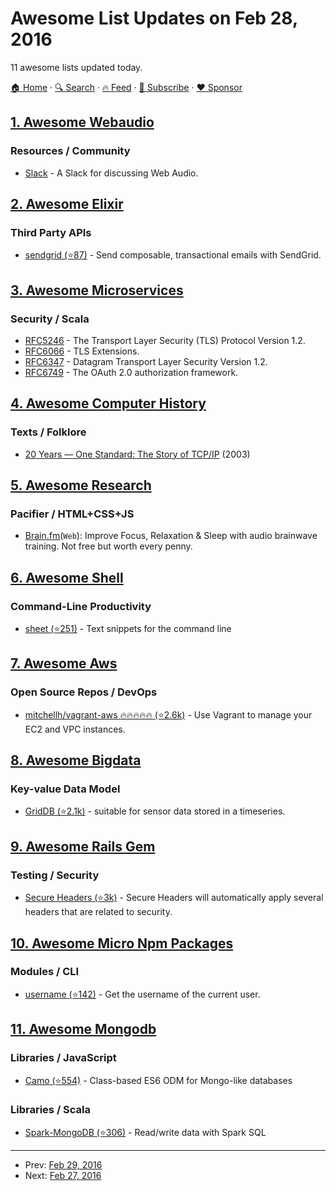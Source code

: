 # Awesome List Updates on Feb 28, 2016

11 awesome lists updated today.

[🏠 Home](/README.md) · [🔍 Search](https://www.trackawesomelist.com/search/) · [🔥 Feed](https://www.trackawesomelist.com/rss.xml) · [📮 Subscribe](https://trackawesomelist.us17.list-manage.com/subscribe?u=d2f0117aa829c83a63ec63c2f&id=36a103854c) · [❤️  Sponsor](https://github.com/sponsors/theowenyoung)



## [1. Awesome Webaudio](/content/notthetup/awesome-webaudio/README.md)

### Resources / Community

*   [Slack](https://web-audio-slackin.herokuapp.com/) - A Slack for discussing Web Audio.

## [2. Awesome Elixir](/content/h4cc/awesome-elixir/README.md)

### Third Party APIs

*   [sendgrid (⭐87)](https://github.com/alexgaribay/sendgrid_elixir) - Send composable, transactional emails with SendGrid.

## [3. Awesome Microservices](/content/mfornos/awesome-microservices/README.md)

### Security / Scala

*   [RFC5246](https://tools.ietf.org/html/rfc5246) - The Transport Layer Security (TLS) Protocol Version 1.2.
*   [RFC6066](https://tools.ietf.org/html/rfc6066) - TLS Extensions.
*   [RFC6347](https://tools.ietf.org/html/rfc6347) - Datagram Transport Layer Security Version 1.2.
*   [RFC6749](https://tools.ietf.org/html/rfc6749) - The OAuth 2.0 authorization framework.

## [4. Awesome Computer History](/content/watson/awesome-computer-history/README.md)

### Texts / Folklore

*   [20 Years — One Standard: The Story of TCP/IP](http://www.cbi.umn.edu/iterations/spira.html) (2003)

## [5. Awesome Research](/content/emptymalei/awesome-research/README.md)

### Pacifier / HTML+CSS+JS

*   [Brain.fm](https://www.brain.fm/)(`Web`): Improve Focus, Relaxation & Sleep with audio brainwave training. Not free but worth every penny.

## [6. Awesome Shell](/content/alebcay/awesome-shell/README.md)

### Command-Line Productivity

*   [sheet (⭐251)](https://github.com/oscardelben/sheet) -  Text snippets for the command line

## [7. Awesome Aws](/content/donnemartin/awesome-aws/README.md)

### Open Source Repos / DevOps

*   [mitchellh/vagrant-aws :fire::fire::fire::fire::fire: (⭐2.6k)](https://github.com/mitchellh/vagrant-aws) - Use Vagrant to manage your EC2 and VPC instances.

## [8. Awesome Bigdata](/content/newTendermint/awesome-bigdata/README.md)

### Key-value Data Model

*   [GridDB (⭐2.1k)](https://github.com/griddb/griddb_nosql) - suitable for sensor data stored in a timeseries.

## [9. Awesome Rails Gem](/content/hothero/awesome-rails-gem/README.md)

### Testing / Security

*   [Secure Headers (⭐3k)](https://github.com/twitter/secureheaders) -  Secure Headers will automatically apply several headers that are related to security.

## [10. Awesome Micro Npm Packages](/content/parro-it/awesome-micro-npm-packages/README.md)

### Modules / CLI

*   [username (⭐142)](https://github.com/sindresorhus/username) - Get the username of the current user.

## [11. Awesome Mongodb](/content/ramnes/awesome-mongodb/README.md)

### Libraries / JavaScript

*   [Camo (⭐554)](https://github.com/scottwrobinson/camo) - Class-based ES6 ODM for Mongo-like databases

### Libraries / Scala

*   [Spark-MongoDB (⭐306)](https://github.com/Stratio/Spark-MongoDB) - Read/write data with Spark SQL

---

- Prev: [Feb 29, 2016](/content/2016/02/29/README.md)
- Next: [Feb 27, 2016](/content/2016/02/27/README.md)